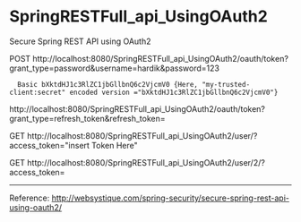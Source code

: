 # SpringRESTFull_api_UsingOAuth2

Secure Spring REST API using OAuth2


POST  http://localhost:8080/SpringRESTFull_api_UsingOAuth2/oauth/token?grant_type=password&username=hardik&password=123
      
      Basic bXktdHJ1c3RlZC1jbGllbnQ6c2VjcmV0 {Here, "my-trusted-client:secret" encoded version ="bXktdHJ1c3RlZC1jbGllbnQ6c2VjcmV0"}

http://localhost:8080/SpringRESTFull_api_UsingOAuth2/oauth/token?grant_type=refresh_token&refresh_token=
      
      
      
      
GET   http://localhost:8080/SpringRESTFull_api_UsingOAuth2/user/?access_token="insert Token Here"

GET   http://localhost:8080/SpringRESTFull_api_UsingOAuth2/user/2/?access_token=

---------------------------------------------------------------------------------------------------------------------
Reference:  http://websystique.com/spring-security/secure-spring-rest-api-using-oauth2/

